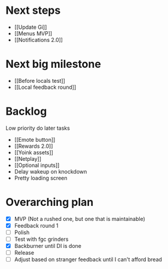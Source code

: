 # Next steps
- [[Update Gi]]
- [[Menus MVP]]
- [[Notifications 2.0]]

# Next big milestone
- [[Before locals test]]
- [[Local feedback round]]

# Backlog
Low priority do later tasks
- [[Emote button]]
- [[Rewards 2.0]]
- [[Yoink assets]]
- [[Netplay]]
- [[Optional inputs]]
- Delay wakeup on knockdown
- Pretty loading screen

# Overarching plan
- [x] MVP (Not a rushed one, but one that is maintainable)
- [x] Feedback round 1
- [ ] Polish
- [ ] Test with fgc grinders
- [x] Backburner until DI is done
- [ ] Release
- [ ] Adjust based on stranger feedback until I can't afford bread
